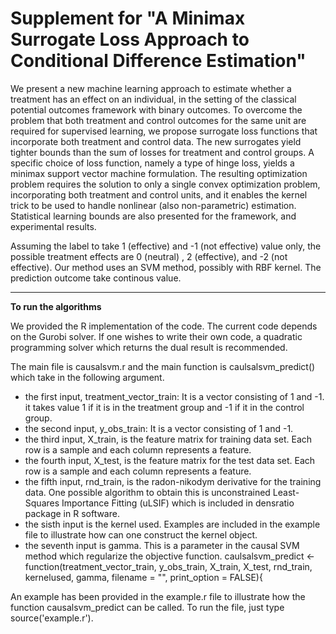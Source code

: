 Supplement for "A Minimax Surrogate Loss Approach to Conditional Difference Estimation"
=================================================================================================


We present a new machine learning approach to estimate whether a treatment has an effect on an individual, in the setting of the classical potential outcomes framework with binary outcomes. To overcome the problem that both treatment and control outcomes for the same unit are required for supervised learning, we propose surrogate loss functions that incorporate both treatment and control data. The new surrogates yield tighter bounds than the sum of losses for treatment and control groups. A specific choice of loss function, namely a type of hinge loss, yields a minimax support vector machine formulation. The resulting optimization problem requires the solution to only a single convex optimization problem,
incorporating both treatment and control units, and it enables the kernel trick to be used to handle nonlinear (also non-parametric) estimation. Statistical learning bounds are also presented for the framework, and experimental results.

Assuming the label to take 1 (effective) and -1 (not effective) value only, the possible treatment effects are 0 (neutral) , 2 (effective), and -2 (not effective). Our method uses an SVM method, possibly with RBF kernel. The prediction outcome take continous value. 

___________________________
**To run the algorithms**

We provided the R implementation of the code. The current code depends on the Gurobi solver. If one wishes to write their own code, a quadratic programming solver which returns the dual result is recommended. 

The main file is causalsvm.r and the main function is caulsalsvm_predict() which take in the following argument.

*  the first input, treatment_vector_train: It is a vector consisting of 1 and -1. it takes value 1 if it is in the treatment group and -1 if it in the control group.
*  the second input, y_obs_train: It is a vector consisting of 1 and -1. 
*  the third input, X_train, is the feature matrix for training data set. Each row is a sample and each column represents a feature.
*  the fourth input, X_test, is the feature matrix for the test data set. Each row is a sample and each column represents a feature. 
*  the fifth input, rnd_train, is the radon-nikodym derivative for the training data. One possible algorithm to obtain this is unconstrained Least-Squares Importance Fitting (uLSIF) which is included in densratio package in R software.
*  the sisth input is the kernel used. Examples are included in the example file to illustrate how can one construct the kernel object.
*  the seventh input is gamma. This is a parameter in the causal SVM method which regularize the objective function. 
caulsalsvm_predict <- function(treatment_vector_train, y_obs_train, X_train, X_test, rnd_train, kernelused, gamma, filename = "", print_option = FALSE){

An example has been provided in the example.r file to illustrate how the function causalsvm_predict can be called. To run the file, just type source('example.r').